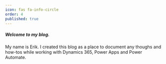 ```yaml
---
icon: fas fa-info-circle
order: 4
published: true
---
```


##### Welcome to my blog.

My name is Erik. I created this blog as a place to document any thoughs and how-tos while working with Dynamics 365, Power Apps and Power Automate.
